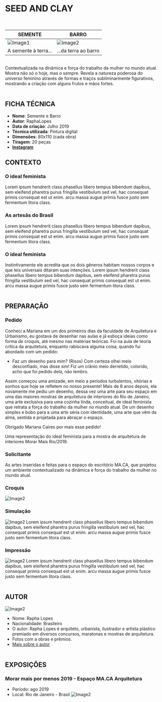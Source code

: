 # SEED AND CLAY <br><br>

SEMENTE | BARRO
------------ | -------------
![Image1](/images/semente.jpg) | ![Image2](/images/barro.jpg)
A semente à terra... | ...da terra ao barro


<br> Contextualizada na dinâmica e força do trabalho da mulher no mundo atual. Mostra não só o hoje, mas o sempre. Revela a natureza poderosa do universo feminino através de formas e traços subliminarmente figurativos, mostrando a criação com alguns frutos e mãos fortes.<br><br>

## FICHA TÉCNICA 
- **Nome**: Semente e Barro 
- **Autor**: RaphaLopes
- **Data de criação**: Julho 2019 
- **Técnica utilizada**: Pintura digital
- **Dimensões**: 80x110 (cada obra)
- **Tiragem**: 20 peças 
- **[Instagram](https://instagram.com/@raphalopes_arq)**

## CONTEXTO 

### O ideal feminista
Lorem ipsum hendrerit class phasellus libero tempus bibendum dapibus, sem eleifend pharetra purus fringilla vestibulum sed vel, hac consequat primis consequat est ut enim. arcu massa augue primis fusce justo sem fermentum litora class.


### As artesãs do Brasil 
Lorem ipsum hendrerit class phasellus libero tempus bibendum dapibus, sem eleifend pharetra purus fringilla vestibulum sed vel, hac consequat primis consequat est ut enim. arcu massa augue primis fusce justo sem fermentum litora class.


### O ideal feminista
 Instintivamente ele acredita que os dois gêneros habitam nossos corpos e que leis universais ditaram suas intenções.
Lorem ipsum hendrerit class phasellus libero tempus bibendum dapibus, sem eleifend pharetra purus fringilla vestibulum sed vel, hac consequat primis consequat est ut enim. arcu massa augue primis fusce justo sem fermentum litora class.<br><br>


## PREPARAÇÃO 

### Pedido
Conheci a Mariana em um dos primeiros dias da faculdade de Arquitetura e Urbanismo, eu gostava de desenhar nas aulas e já esboça ideias como forma de croquis, até mesmo nas matérias teóricas. Foi na aula de teoria crítica da arquitetura, enquanto rabiscava alguma coisa, quando fui abordado com um pedido: 
- Faz um desenho para mim? (Risos) 
Com certeza olhei meio desconfiado, mas disse sim! Fiz um crânio meio derretido, colorido, acho que foi pedido dela, não lembro. 

Assim começou uma amizade, em meio a períodos turbulentos, vitórias e sonhos que hoje se refletem no nosso presente! Mais de 8 anos depois, ela novamente me pediu um desenho, dessa vez uma arte para seu espaço em uma das maiores mostras de arquitetura de interiores do Rio de Janeiro, uma arte exclusiva para uma cozinha linda, conceitual, de ideal feminista que retrata a força do trabalho da mulher no mundo atual. De um desenho simples e bobo para a uma arte séria com identidade, uma arte que vêm da alma, sentida e projetada para abraçar o espaço. 

Obrigado Mariana Caires por mais esse pedido!

Uma representação do ideal feminista para a mostra de arquitetura de interiores Morar Mais Rio/2019.

### Solicitante
As artes inseridas e feitas para o espaço do escritório MA.CA, que projetou um ambiente contextualizado na dinâmica e força do trabalho da mulher no mundo atual.

### Croquis
![Image2](/images/preparacao/Rascunho.jpeg)

### Simulação
![Image2](/images/preparacao/IMG-20190726-WA0015.jpg)
Lorem ipsum hendrerit class phasellus libero tempus bibendum dapibus, sem eleifend pharetra purus fringilla vestibulum sed vel, hac consequat primis consequat est ut enim. arcu massa augue primis fusce justo sem fermentum litora class.

### Impressão  
![Image2](/images/preparacao/IMG_20190801_194933440.jpg)
Lorem ipsum hendrerit class phasellus libero tempus bibendum dapibus, sem eleifend pharetra purus fringilla vestibulum sed vel, hac consequat primis consequat est ut enim. arcu massa augue primis fusce justo sem fermentum litora class.<br><br>

## AUTOR
![Image2](/images/rapha_lopes/rapha_lopes_tapete_close.jpg)
- Nome: Rapha Lopes
- Nacionalidade: Brasileiro
- O autor: Rapha Lopes é arquiteto, urbanista, ilustrador e artista plástico premiado em diversos concursos, maratonas e mostras de arquitetura. 
- Fotos com a obras e prêmios.
- [Mais sobre o autor](https://raphaelarquitetura.wixsite.com/raphaelarquitetura)
 <br><br>


## EXPOSIÇÕES 

### Morar mais por menos 2019 - Espaço MA.CA Arquitetura
- Período: ago 2019
- Local: Rio de Janeiro - Brasil
![Image2](/images/morar_bem_ago19/arte_ambientada.jpeg)

